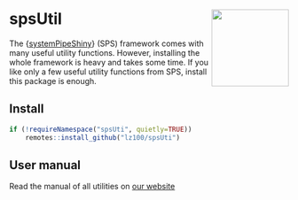 # spsUtil <img src="img/spsutil.png" align="right" height="139" />

The {[systemPipeShiny](https://github.com/systemPipeR/systemPipeShiny)} (SPS) framework comes with many useful utility functions. 
However, installing the whole framework is heavy and takes some time. If you 
like only a few useful utility functions from SPS, install this package is enough. 

## Install

```r
if (!requireNamespace("spsUti", quietly=TRUE))
    remotes::install_github("lz100/spsUti")
```

## User manual 

Read the manual of all utilities on [our website](https://systempipe.org/sps/dev/general/)
